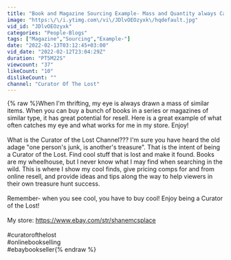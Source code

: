 ```yaml
---
title: "Book and Magazine Sourcing Example- Mass and Quantity always Catch My Eye!  Look for similar!"
image: "https:\/\/i.ytimg.com\/vi\/JDlvOEOzyxk\/hqdefault.jpg"
vid_id: "JDlvOEOzyxk"
categories: "People-Blogs"
tags: ["Magazine","Sourcing","Example-"]
date: "2022-02-13T03:12:45+03:00"
vid_date: "2022-02-12T23:04:29Z"
duration: "PT5M22S"
viewcount: "37"
likeCount: "10"
dislikeCount: ""
channel: "Curator Of The Lost"
---
```

{% raw %}When I'm thrifting, my eye is always drawn a mass of similar items.  When you can buy a bunch of books in a series or magazines of similar type, it has great potential for resell.  Here is a great example of what often catches my eye and what works for me in my store.  Enjoy!<br /><br />What is the Curator of the Lost Channel???  I'm sure you have heard the old adage &quot;one person's junk, is another's treasure&quot;.  That is the intent of being a Curator of the Lost.  Find cool stuff that is lost and make it found.   Books are my wheelhouse, but I never know what I may find when searching in the wild.  This is where I show my cool finds, give pricing comps for and from online resell, and provide ideas and tips along the way to help viewers in their own treasure hunt success.  <br /><br />Remember- when you see cool, you have to buy cool!  Enjoy being a Curator of the Lost!<br /><br />My store:  <a rel="nofollow" target="blank" href="https://www.ebay.com/str/shanemcsplace">https://www.ebay.com/str/shanemcsplace</a><br /><br />#curatorofthelost<br />#onlinebookselling<br />#ebaybookseller{% endraw %}
